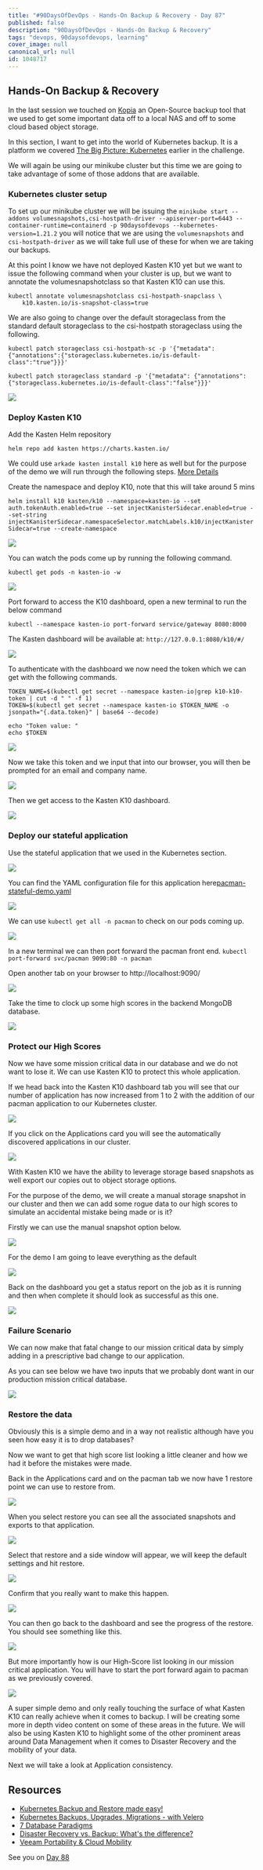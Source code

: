 ```yaml
---
title: "#90DaysOfDevOps - Hands-On Backup & Recovery - Day 87"
published: false
description: "90DaysOfDevOps - Hands-On Backup & Recovery"
tags: "devops, 90daysofdevops, learning"
cover_image: null
canonical_url: null
id: 1048717
---
```

## Hands-On Backup & Recovery

In the last session we touched on [Kopia](https://kopia.io/) an Open-Source backup tool that we used to get some important data off to a local NAS and off to some cloud based object storage. 

In this section, I want to get into the world of Kubernetes backup. It is a platform we covered [The Big Picture: Kubernetes](Days/day49.md) earlier in the challenge. 

We will again be using our minikube cluster but this time we are going to take advantage of some of those addons that are available. 

### Kubernetes cluster setup 

To set up our minikube cluster we will be issuing the `minikube start --addons volumesnapshots,csi-hostpath-driver --apiserver-port=6443 --container-runtime=containerd -p 90daysofdevops --kubernetes-version=1.21.2` you will notice that we are using the `volumesnapshots` and `csi-hostpath-driver` as we will take full use of these for when we are taking our backups. 

At this point I know we have not deployed Kasten K10 yet but we want to issue the following command when your cluster is up, but we want to annotate the volumesnapshotclass so that Kasten K10 can use this. 

```
kubectl annotate volumesnapshotclass csi-hostpath-snapclass \
    k10.kasten.io/is-snapshot-class=true
```

We are also going to change over the default storageclass from the standard default storageclass to the csi-hostpath storageclass using the following. 

```
kubectl patch storageclass csi-hostpath-sc -p '{"metadata": {"annotations":{"storageclass.kubernetes.io/is-default-class":"true"}}}'

kubectl patch storageclass standard -p '{"metadata": {"annotations":{"storageclass.kubernetes.io/is-default-class":"false"}}}'
```

![](Images/Day87_Data1.png)

### Deploy Kasten K10 

Add the Kasten Helm repository

`helm repo add kasten https://charts.kasten.io/`

We could use `arkade kasten install k10` here as well but for the purpose of the demo we will run through the following steps. [More Details](https://blog.kasten.io/kasten-k10-goes-to-the-arkade)

Create the namespace and deploy K10, note that this will take around 5 mins 

`helm install k10 kasten/k10 --namespace=kasten-io --set auth.tokenAuth.enabled=true --set injectKanisterSidecar.enabled=true --set-string injectKanisterSidecar.namespaceSelector.matchLabels.k10/injectKanisterSidecar=true --create-namespace`

![](Images/Day87_Data1.png)

You can watch the pods come up by running the following command.

`kubectl get pods -n kasten-io -w`

![](Images/Day87_Data3.png)

Port forward to access the K10 dashboard, open a new terminal to run the below command

`kubectl --namespace kasten-io port-forward service/gateway 8080:8000`

The Kasten dashboard will be available at: `http://127.0.0.1:8080/k10/#/`

![](Images/Day87_Data4.png)

To authenticate with the dashboard we now need the token which we can get with the following commands. 

```
TOKEN_NAME=$(kubectl get secret --namespace kasten-io|grep k10-k10-token | cut -d " " -f 1)
TOKEN=$(kubectl get secret --namespace kasten-io $TOKEN_NAME -o jsonpath="{.data.token}" | base64 --decode)

echo "Token value: "
echo $TOKEN
```

![](Images/Day87_Data5.png)

Now we take this token and we input that into our browser, you will then be prompted for an email and company name. 

![](Images/Day87_Data6.png)

Then we get access to the Kasten K10 dashboard. 

![](Images/Day87_Data7.png)

### Deploy our stateful application 

Use the stateful application that we used in the Kubernetes section. 

![](Images/Day55_Kubernetes1.png)

You can find the YAML configuration file for this application here[pacman-stateful-demo.yaml](Days/Kubernetes/pacman-stateful-demo.yaml)

![](Images/Day87_Data8.png)

We can use `kubectl get all -n pacman` to check on our pods coming up. 

![](Images/Day87_Data9.png)

In a new terminal we can then port forward the pacman front end. `kubectl port-forward svc/pacman 9090:80 -n pacman`

Open another tab on your browser to http://localhost:9090/ 

![](Images/Day87_Data10.png)

Take the time to clock up some high scores in the backend MongoDB database. 

![](Images/Day87_Data11.png)

### Protect our High Scores 

Now we have some mission critical data in our database and we do not want to lose it. We can use Kasten K10 to protect this whole application. 

If we head back into the Kasten K10 dashboard tab you will see that our number of application has now increased from 1 to 2 with the addition of our pacman application to our Kubernetes cluster. 

![](Images/Day87_Data12.png)

If you click on the Applications card you will see the automatically discovered applications in our cluster. 

![](Images/Day87_Data13.png)

With Kasten K10 we have the ability to leverage storage based snapshots as well export our copies out to object storage options. 

For the purpose of the demo, we will create a manual storage snapshot in our cluster and then we can add some rogue data to our high scores to simulate an accidental mistake being made or is it? 

Firstly we can use the manual snapshot option below. 

![](Images/Day87_Data14.png)

For the demo I am going to leave everything as the default 

![](Images/Day87_Data15.png)

Back on the dashboard you get a status report on the job as it is running and then when complete it should look as successful as this one. 

![](Images/Day87_Data16.png)

### Failure Scenario 

We can now make that fatal change to our mission critical data by simply adding in a prescriptive bad change to our application. 

As you can see below we have two inputs that we probably dont want in our production mission critical database.

![](Images/Day87_Data17.png)

### Restore the data

Obviously this is a simple demo and in a way not realistic although have you seen how easy it is to drop databases? 

Now we want to get that high score list looking a little cleaner and how we had it before the mistakes were made. 

Back in the Applications card and on the pacman tab we now have 1 restore point we can use to restore from. 

![](Images/Day87_Data18.png)

When you select restore you can see all the associated snapshots and exports to that application. 

![](Images/Day87_Data19.png)

Select that restore and a side window will appear, we will keep the default settings and hit restore. 

![](Images/Day87_Data20.png)

Confirm that you really want to make this happen. 

![](Images/Day87_Data21.png)

You can then go back to the dashboard and see the progress of the restore. You should see something like this. 

![](Images/Day87_Data22.png)

But more importantly how is our High-Score list looking in our mission critical application. You will have to start the port forward again to pacman as we previously covered. 

![](Images/Day87_Data23.png)

A super simple demo and only really touching the surface of what Kasten K10 can really achieve when it comes to backup. I will be creating some more in depth video content on some of these areas in the future. We will also be using Kasten K10 to highlight some of the other prominent areas around Data Management when it comes to Disaster Recovery and the mobility of your data. 

Next we will take a look at Application consistency. 

## Resources 

- [Kubernetes Backup and Restore made easy!](https://www.youtube.com/watch?v=01qcYSck1c4&t=217s)
- [Kubernetes Backups, Upgrades, Migrations - with Velero](https://www.youtube.com/watch?v=zybLTQER0yY)
- [7 Database Paradigms](https://www.youtube.com/watch?v=W2Z7fbCLSTw&t=520s)
- [Disaster Recovery vs. Backup: What's the difference?](https://www.youtube.com/watch?v=07EHsPuKXc0)
- [Veeam Portability & Cloud Mobility](https://www.youtube.com/watch?v=hDBlTdzE6Us&t=3s)

See you on [Day 88](day88.md)
